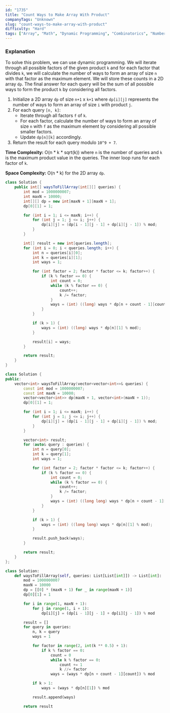 ```yaml
---
id: "1735"
title: "Count Ways to Make Array With Product"
companyTags: "Unknown"
slug: "count-ways-to-make-array-with-product"
difficulty: "Hard"
tags: ["Array", "Math", "Dynamic Programming", "Combinatorics", "Number Theory"]
---
```


### Explanation

To solve this problem, we can use dynamic programming. We will iterate through all possible factors of the given product `k` and for each factor that divides `k`, we will calculate the number of ways to form an array of size `n` with that factor as the maximum element. We will store these counts in a 2D array `dp`. The final answer for each query will be the sum of all possible ways to form the product `k` by considering all factors.

1. Initialize a 2D array `dp` of size `n+1` x `k+1` where `dp[i][j]` represents the number of ways to form an array of size `i` with product `j`.
2. For each query `[n, k]`:
   - Iterate through all factors `f` of `k`.
   - For each factor, calculate the number of ways to form an array of size `n` with `f` as the maximum element by considering all possible smaller factors.
   - Update `dp[n][k]` accordingly.
3. Return the result for each query modulo `10^9 + 7`.

**Time Complexity:** O(n * k * sqrt(k)) where `n` is the number of queries and `k` is the maximum product value in the queries. The inner loop runs for each factor of `k`.

**Space Complexity:** O(n * k) for the 2D array `dp`.
```java
class Solution {
    public int[] waysToFillArray(int[][] queries) {
        int mod = 1000000007;
        int maxN = 10000;
        int[][] dp = new int[maxN + 1][maxN + 1];
        dp[0][1] = 1;

        for (int i = 1; i <= maxN; i++) {
            for (int j = 1; j <= i; j++) {
                dp[i][j] = (dp[i - 1][j - 1] + dp[i][j - 1]) % mod;
            }
        }

        int[] result = new int[queries.length];
        for (int i = 0; i < queries.length; i++) {
            int n = queries[i][0];
            int k = queries[i][1];
            int ways = 1;

            for (int factor = 2; factor * factor <= k; factor++) {
                if (k % factor == 0) {
                    int count = 0;
                    while (k % factor == 0) {
                        count++;
                        k /= factor;
                    }
                    ways = (int) ((long) ways * dp[n + count - 1][count] % mod);
                }
            }

            if (k > 1) {
                ways = (int) ((long) ways * dp[n][1] % mod);
            }

            result[i] = ways;
        }

        return result;
    }
}
```

```cpp
class Solution {
public:
    vector<int> waysToFillArray(vector<vector<int>>& queries) {
        const int mod = 1000000007;
        const int maxN = 10000;
        vector<vector<int>> dp(maxN + 1, vector<int>(maxN + 1));
        dp[0][1] = 1;

        for (int i = 1; i <= maxN; i++) {
            for (int j = 1; j <= i; j++) {
                dp[i][j] = (dp[i - 1][j - 1] + dp[i][j - 1]) % mod;
            }
        }

        vector<int> result;
        for (auto& query : queries) {
            int n = query[0];
            int k = query[1];
            int ways = 1;

            for (int factor = 2; factor * factor <= k; factor++) {
                if (k % factor == 0) {
                    int count = 0;
                    while (k % factor == 0) {
                        count++;
                        k /= factor;
                    }
                    ways = (int) ((long long) ways * dp[n + count - 1][count] % mod);
                }
            }

            if (k > 1) {
                ways = (int) ((long long) ways * dp[n][1] % mod);
            }

            result.push_back(ways);
        }

        return result;
    }
};
```

```python
class Solution:
    def waysToFillArray(self, queries: List[List[int]]) -> List[int]:
        mod = 1000000007
        maxN = 10000
        dp = [[0] * (maxN + 1) for _ in range(maxN + 1)]
        dp[0][1] = 1

        for i in range(1, maxN + 1):
            for j in range(1, i + 1):
                dp[i][j] = (dp[i - 1][j - 1] + dp[i][j - 1]) % mod

        result = []
        for query in queries:
            n, k = query
            ways = 1

            for factor in range(2, int(k ** 0.5) + 1):
                if k % factor == 0:
                    count = 0
                    while k % factor == 0:
                        count += 1
                        k //= factor
                    ways = (ways * dp[n + count - 1][count]) % mod

            if k > 1:
                ways = (ways * dp[n][1]) % mod

            result.append(ways)

        return result
```